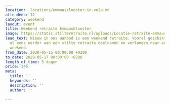 ```yaml
---
location: _locations/emmausklooster-in-velp.md
attendees: 12
category: weekend
layout: event
title: Weekend retraite Emmausklooster
image: https://static.stilteretraite.nl/uploads/Locatie-retraite-emmausklooster-11.jpg
lead_text: Nieuw in ons aanbod is een weekend retraite. Vooral geschikt voor hen die
  al eens eerder aan een stilte retraite deelnamen en verlangen naar een 'Refresh'
  weekend.
from_date: 2020-05-15 00:00:00 +0200
to_date: 2020-05-17 00:00:00 +0200
length_of_time: 3 dagen
price: 345
meta:
  title: ''
  keywords: ''
  description: ''
  author: ''

---
```

